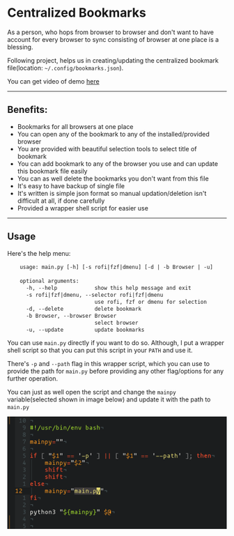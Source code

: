 # Centralized Bookmarks

As a person, who hops from browser to browser and don't want to have account for every browser to sync consisting of browser at one place is a blessing.

Following project, helps us in creating/updating the centralized bookmark file(location: `~/.config/bookmarks.json`).


You can get video of demo [here](https://github.com/coolabhays)

<hr>


## Benefits:

* Bookmarks for all browsers at one place
* You can open any of the bookmark to any of the installed/provided browser
* You are provided with beautiful selection tools to select title of bookmark
* You can add bookmark to any of the browser you use and can update this bookmark file easily
* You can as well delete the bookmarks you don't want from this file
* It's easy to have backup of single file
* It's written is simple json format so manual updation/deletion isn't difficult at all, if done carefully
* Provided a wrapper shell script for easier use

<hr>


## Usage

Here's the help menu:

```
	usage: main.py [-h] [-s rofi|fzf|dmenu] [-d | -b Browser | -u]

	optional arguments:
	  -h, --help            show this help message and exit
	  -s rofi|fzf|dmenu, --selector rofi|fzf|dmenu
							use rofi, fzf or dmenu for selection
	  -d, --delete          delete bookmark
	  -b Browser, --browser Browser
							select browser
	  -u, --update          update bookmarks
```

You can use `main.py` directly if you want to do so. Although, I put a wrapper shell script so that you can put this script in your `PATH` and use it.

There's `-p` and `--path` flag in this wrapper script, which you can use to provide the path for `main.py` before providing any other flag/options for any further operation.

You can just as well open the script and change the `mainpy` variable(selected shown in image below) and update it with the path to `main.py`

![mainpy](extras/change_path.png)
